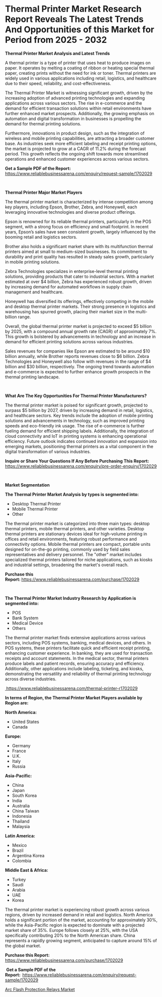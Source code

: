<p><h1>Thermal Printer Market Research Report Reveals The Latest Trends And Opportunities of this Market for Period from 2025 - 2032</h1></p><p><strong>Thermal Printer Market Analysis and Latest Trends</strong></p>
<p><p>A thermal printer is a type of printer that uses heat to produce images on paper. It operates by melting a coating of ribbon or heating special thermal paper, creating prints without the need for ink or toner. Thermal printers are widely used in various applications including retail, logistics, and healthcare due to their speed, reliability, and cost-effectiveness.</p><p>The Thermal Printer Market is witnessing significant growth, driven by the increasing adoption of advanced printing technologies and expanding applications across various sectors. The rise in e-commerce and the demand for efficient transaction solutions within retail environments have further enhanced market prospects. Additionally, the growing emphasis on automation and digital transformation in businesses is propelling the demand for thermal printing solutions.</p><p>Furthermore, innovations in product design, such as the integration of wireless and mobile printing capabilities, are attracting a broader customer base. As industries seek more efficient labeling and receipt printing options, the market is projected to grow at a CAGR of 11.2% during the forecast period. This growth reflects the ongoing shift towards more streamlined operations and enhanced customer experiences across various sectors.</p></p>
<p><strong>Get a Sample PDF of the Report:&nbsp;</strong> <a href="https://www.reliablebusinessarena.com/enquiry/request-sample/1702029?utm_campaign=2475&utm_medium=2&utm_source=Github&utm_content=ia&utm_term=11022025&utm_id=thermal-printer">https://www.reliablebusinessarena.com/enquiry/request-sample/1702029</a></p>
<p>&nbsp;</p>
<p><strong>Thermal Printer Major Market Players</strong></p>
<p><p>The thermal printer market is characterized by intense competition among key players, including Epson, Brother, Zebra, and Honeywell, each leveraging innovative technologies and diverse product offerings. </p><p>Epson is renowned for its reliable thermal printers, particularly in the POS segment, with a strong focus on efficiency and small footprint. In recent years, Epson’s sales have seen consistent growth, largely influenced by the booming retail and logistics sectors. </p><p>Brother also holds a significant market share with its multifunction thermal printers aimed at small to medium-sized businesses. Its commitment to durability and print quality has resulted in steady sales growth, particularly in mobile printing solutions.</p><p>Zebra Technologies specializes in enterprise-level thermal printing solutions, providing products that cater to industrial sectors. With a market estimated at over $4 billion, Zebra has experienced robust growth, driven by increasing demand for automated workflows in supply chain management and healthcare.</p><p>Honeywell has diversified its offerings, effectively competing in the mobile and desktop thermal printer markets. Their strong presence in logistics and warehousing has spurred growth, placing their market size in the multi-billion range.</p><p>Overall, the global thermal printer market is projected to exceed $5 billion by 2025, with a compound annual growth rate (CAGR) of approximately 7%. This growth is bolstered by advancements in technology and an increase in demand for efficient printing solutions across various industries.</p><p>Sales revenues for companies like Epson are estimated to be around $10 billion annually, while Brother reports revenues close to $6 billion. Zebra Technologies and Honeywell also follow with revenues in the range of $4 billion and $30 billion, respectively. The ongoing trend towards automation and e-commerce is expected to further enhance growth prospects in the thermal printing landscape.</p></p>
<p>&nbsp;</p>
<p><strong>What Are The Key Opportunities For Thermal Printer Manufacturers?</strong></p>
<p><p>The thermal printer market is poised for significant growth, projected to surpass $5 billion by 2027, driven by increasing demand in retail, logistics, and healthcare sectors. Key trends include the adoption of mobile printing solutions and advancements in technology, such as improved printing speeds and eco-friendly ink usage. The rise of e-commerce is further fueling demand for efficient shipping labels. Additionally, the integration of cloud connectivity and IoT in printing systems is enhancing operational efficiency. Future outlook indicates continued innovation and expansion into emerging markets, positioning thermal printers as a vital component in the digital transformation of various industries.</p></p>
<p><strong>Inquire or Share Your Questions If Any Before Purchasing This Report:</strong> <a href="https://www.reliablebusinessarena.com/enquiry/pre-order-enquiry/1702029?utm_campaign=2475&utm_medium=2&utm_source=Github&utm_content=ia&utm_term=11022025&utm_id=thermal-printer">https://www.reliablebusinessarena.com/enquiry/pre-order-enquiry/1702029</a></p>
<p>&nbsp;</p>
<p><strong>Market Segmentation</strong></p>
<p><strong>The Thermal Printer Market Analysis by types is segmented into:</strong></p>
<p><ul><li>Desktop Thermal Printer</li><li>Mobile Thermal Printer</li><li>Other</li></ul></p>
<p><p>The thermal printer market is categorized into three main types: desktop thermal printers, mobile thermal printers, and other varieties. Desktop thermal printers are stationary devices ideal for high-volume printing in offices and retail environments, featuring robust performance and connectivity options. Mobile thermal printers are compact, portable units designed for on-the-go printing, commonly used by field sales representatives and delivery personnel. The "other" market includes specialized thermal printers tailored for niche applications, such as kiosks and industrial settings, broadening the market's overall reach.</p></p>
<p><strong>Purchase this Report:&nbsp;</strong><a href="https://www.reliablebusinessarena.com/purchase/1702029?utm_campaign=2475&utm_medium=2&utm_source=Github&utm_content=ia&utm_term=11022025&utm_id=thermal-printer">https://www.reliablebusinessarena.com/purchase/1702029</a></p>
<p>&nbsp;</p>
<p><strong>The Thermal Printer Market Industry Research by Application is segmented into:</strong></p>
<p><ul><li>POS</li><li>Bank System</li><li>Medical Device</li><li>Others</li></ul></p>
<p><p>The thermal printer market finds extensive applications across various sectors, including POS systems, banking, medical devices, and others. In POS systems, these printers facilitate quick and efficient receipt printing, enhancing customer experience. In banking, they are used for transaction receipts and account statements. In the medical sector, thermal printers produce labels and patient records, ensuring accuracy and efficiency. Additionally, other applications include labeling, ticketing, and kiosks, demonstrating the versatility and reliability of thermal printing technology across diverse industries.</p></p>
<p><a href="https://www.reliablebusinessarena.com/thermal-printer-r1702029?utm_campaign=2475&utm_medium=2&utm_source=Github&utm_content=ia&utm_term=11022025&utm_id=thermal-printer">&nbsp;https://www.reliablebusinessarena.com/thermal-printer-r1702029</a></p>
<p><strong>In terms of Region, the Thermal Printer Market Players available by Region are:</strong></p>
<p>
    <p> <strong> North America: </strong>
        <ul>
            <li>United States</li>
            <li>Canada</li>
        </ul>
        </p> 
    <p> <strong> Europe: </strong>
        <ul>
            <li>Germany</li>
            <li>France</li>
            <li>U.K.</li>
            <li>Italy</li>
            <li>Russia</li>
        </ul>
        </p> 
    <p> <strong> Asia-Pacific: </strong>
        <ul>
            <li>China</li>
            <li>Japan</li>
            <li>South Korea</li>
            <li>India</li>
            <li>Australia</li>
            <li>China Taiwan</li>
            <li>Indonesia</li>
            <li>Thailand</li>
            <li>Malaysia</li>
        </ul>
        </p> 
    <p> <strong> Latin America: </strong>
        <ul>
            <li>Mexico</li>
            <li>Brazil</li>
            <li>Argentina Korea</li>
            <li>Colombia</li>
        </ul>
        </p> 
    <p> <strong> Middle East & Africa: </strong>
        <ul>
            <li>Turkey</li>
            <li>Saudi</li>
            <li>Arabia</li>
            <li>UAE</li>
            <li>Korea</li>
        </ul>
    </p>
    </p>
<p><p>The thermal printer market is experiencing robust growth across various regions, driven by increased demand in retail and logistics. North America holds a significant portion of the market, accounting for approximately 30%, while the Asia-Pacific region is expected to dominate with a projected market share of 35%. Europe follows closely at 25%, with the USA specifically contributing 20% to the North American share. China represents a rapidly growing segment, anticipated to capture around 15% of the global market.</p></p>
<p><strong>Purchase this Report: </strong><a href="https://www.reliablebusinessarena.com/purchase/1702029?utm_campaign=2475&utm_medium=2&utm_source=Github&utm_content=ia&utm_term=11022025&utm_id=thermal-printer">https://www.reliablebusinessarena.com/purchase/1702029</a></p>
<p>&nbsp;<strong>Get a Sample PDF of the Report:&nbsp;&nbsp;</strong><a href="https://www.reliablebusinessarena.com/enquiry/request-sample/1702029?utm_campaign=2475&utm_medium=2&utm_source=Github&utm_content=ia&utm_term=11022025&utm_id=thermal-printer">https://www.reliablebusinessarena.com/enquiry/request-sample/1702029</a></p>
<p><strong></strong></p>
<p><p><a href="https://github.com/boisetwa16/Market-Research-Report-List-1/blob/main/arc-flash-protection-relays-market.md?utm_campaign=2475&utm_medium=2&utm_source=Github&utm_content=ia&utm_term=11022025&utm_id=thermal-printer">Arc Flash Protection Relays Market</a></p></p>